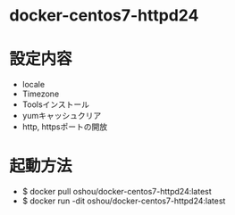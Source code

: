 # docker-centos7-httpd24

# 設定内容
- locale
- Timezone
- Toolsインストール
- yumキャッシュクリア
- http, httpsポートの開放

# 起動方法
- $ docker pull oshou/docker-centos7-httpd24:latest
- $ docker run -dit oshou/docker-centos7-httpd24:latest
